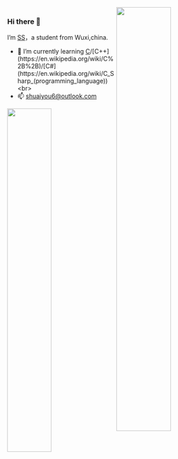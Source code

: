 <img align="right" width="50%" src="https://metrics.lecoq.io/shuaiyou6?template=classic&languages=1&languages.limit=8&languages.sections=most-used&languages.colors=github&languages.threshold=0%25&languages.indepth=false&languages.categories=markup%2C%20programming&languages.recent.categories=markup%2C%20programming&languages.recent.load=300&languages.recent.days=14&config.timezone=Asia%2FShanghai">

### Hi there 👋
I’m [SS](https://github.com/shuaiyou6)，a student from Wuxi,china.<br>
- 🌱 I’m currently learning [C](https://en.wikipedia.org/wiki/C_(programming_language))/[C++](https://en.wikipedia.org/wiki/C%2B%2B)/[C#](https://en.wikipedia.org/wiki/C_Sharp_(programming_language))<br>
- 📫 shuaiyou6@outlook.com<br>

<img align="left" width="45%" src="https://github-readme-stats.vercel.app/api?username=shuaiyou6">











<!--
**shuaiyou6/shuaiyou6** is a ✨ _special_ ✨ repository because its `README.md` (this file) appears on your GitHub profile.

Here are some ideas to get you started:

- 🔭 I’m currently working on ...
- 🌱 I’m currently learning ...
- 👯 I’m looking to collaborate on ...
- 🤔 I’m looking for help with ...
- 💬 Ask me about ...
- 📫 How to reach me: ...
- 😄 Pronouns: ...
- ⚡ Fun fact: ...
-->
